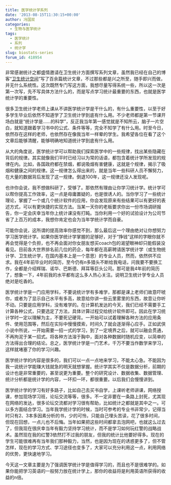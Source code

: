```yaml
---
title: 医学统计学系列
date: '2013-08-15T11:30:15+00:00'
author: 冯国双
categories:
  - 生物与医学统计
tags:
  - 医学统计
  - 系列
  - 统计学
slug: biostats-series
forum_id: 418954
---
```


非常感谢统计之都盛情邀请在卫生统计方面撰写系列文章，虽然我已经在自己的博客“[卫生统计空间](http://hi.baidu.com/healthstat)”写了百余篇统计文章，不过那些都是兴之所至，随手即兴而做，并无什么系统性。这次既然专门写这方面，我想尽量写得系统一些，所以这一次是第一次写，先不写具体方法什么的，而是写点学习统计最重要的东西，也就是医学统计学的重要性。

很多卫生统计学老师上课从不讲医学统计学是干什么的，有什么重要性，以至于好多学生毕业后依然不知道学了卫生统计学到底有什么用。不少老师都是第一节课开场白就是“统计学是……的科学”，反正我当年第一感觉就是不知所云，脑子一片空白，就知道跟着学习书中的公式、条件等等，完全不知学了有什么用。时至今日，依然存在这样的老师，也依然存在像我当年一样晕的学生。我希望各位在看了这个文章后能够清醒，能够明确地知道统计学到底有什么用。<!--more-->
  
从大的角度说，医学统计学可以帮助我们探索医学中的一些规律，找出某些隐藏在背后的规律。其实就像我们平时已经习以为常的话语，都包含着统计学所发现的规律在内。比如，各国政府都在禁烟，都说吸烟有害健康，这就是个规律，揭示了吸烟和健康之间的规律。这一规律怎么得出来的，就是当年一些科研人员不懈努力，在大量的数据背后发现了这一规律。倒退100年，这一规律还没人发现呢。

也许你会说，我不想做科研了，受够了。那依然有理由让你学习统计学。统计学可以帮你提高工作效率，这一点是毋庸置疑的，也是很诱人的。当你学习了一些统计理论，掌握了一个或几个统计软件的应用，你会发现原来有些结果可以有更好的表述方式，可以有更快捷的实现方法。当某一天你的老板要求你出一份市场调研报告，你一定会庆幸当年你上统计课没有打盹。当你利用一个好的试验设计为公司节省了上百万的成本，我想你肯定也会为当年学统计学而自豪。

可能你会说，这所谓的提高效率你感觉不到，那么最后这一个理由绝对让你想努力学习医学统计学。如果你医学统计学掌握的足够好，对于“挣钱”这样的字眼你就不再会觉得是个负担，也不再会面对你女朋友想买coach包的渴望眼神却只能假装没看见。目前各大世界排名前几位的药企，每年都在高薪聘请医学统计学（或生物统计学、卫生统计学，在国内基本上是一个意思）的专业人员，然而，依然供不应求。我在4年前毕业时的简历，至今仍有n多猎头不断给我电话，问我要不要换工作，全都是介绍辉瑞、诺华、巴斯德、拜耳等巨头公司。那可是我4年前的简历了，想象一下，4年前我的水平都有这么多人热心关注。说明卫生统计学专业人员绝对是吃香的。

医学统计学是一门应用学科，不要说统计学有多难学，那都是课上老师们故意吓唬你，或者为了显示自己水平有多高，故意给你讲一些云里雾里的东西，故意让你听不动。只要是应用学科，没有难学的。在计算机发达的今天，我们已经不需要手工计算各种公式，只要选定了方法，具体计算过程交给统计软件即可。因此在学习统计学时一定以理解为主，不要死记硬背。一开始可以试着理解各种方法的应用条件、使用范围等，然后在实际中慢慢摸索，时间久了就会逐渐得心应手。正如武侠小说中所说，一开始需要一招一式的学习，到了一定境界之后，就可以融会贯通，不再拘泥于某一招式。将各种方法溶于胸中，面对各种数据时随机应变，以简单的方法得出合理的结论。总之，医学统计学是一门艺术，千万不要当作数学来学习，这样就堵塞了你的学习兴趣。

医学统计学的内容是很多的，我们可以一点一点地来学习，不能太心急。不能因为我一说统计学能赚大钱就急的明天就想掌握。统计学其实不仅是数据分析，前期的设计也是非常重要的，甚至说更为重要。整个的研究设计、数据收集、数据管理、统计分析都是统计学的内容，一环扣一环，都很重要。以后我们会慢慢讲到。

医学统计学的学习有好多路子，比如自己去买书自学，上课听老师讲课，网络授课，参加现场学习班，论坛交流等等，很多。不一定非要在一条路上封死，尤其现在网络的发达，很多论坛交流都对学习很有帮助，比如统计之都就是其中之一。可以多方面结合学习。当年我学统计学的时候，当时可参考的专业书非常少，记得当时只有2、3本多因素分析的书，少的可怜，只能自己埋头苦读，花了很多时间，但现在回想，一点儿也不后悔。当年如果把这些时间都拿去泡网吧，也就这么过去了，但我现在很庆幸当年有毅力坚持学习统计，而不是学习如何玩红警的战略战术。虽然现在我的红警3依然打不过我的朋友，但我的统计比他要好得多。现在的学生可能很难再有当年我们那种毅力，当然，也是因为现在的诱惑更多了，但不管怎样，现在的学习方式、学习途径也变多了，大家可以充分利用这一点，利用网络的优势，更快速地学习。

今天这一文章主要是为了强调医学统计学是值得学习的，而且也不是很难学的。如果你能把学习英语的一般努力放在统计学上，那你的收益将是利用英语所获得的收益的n倍。
